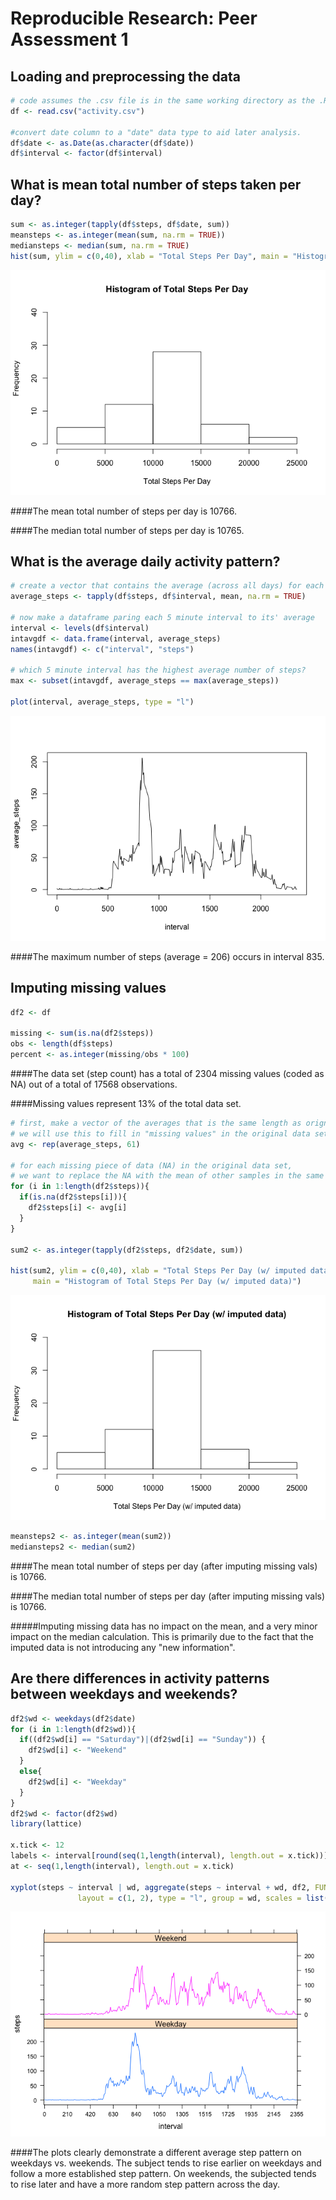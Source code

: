 # Reproducible Research: Peer Assessment 1


## Loading and preprocessing the data

```r
# code assumes the .csv file is in the same working directory as the .Rmd file
df <- read.csv("activity.csv")

#convert date column to a "date" data type to aid later analysis.
df$date <- as.Date(as.character(df$date))
df$interval <- factor(df$interval)
```


## What is mean total number of steps taken per day?

```r
sum <- as.integer(tapply(df$steps, df$date, sum))
meansteps <- as.integer(mean(sum, na.rm = TRUE))  
mediansteps <- median(sum, na.rm = TRUE)
hist(sum, ylim = c(0,40), xlab = "Total Steps Per Day", main = "Histogram of Total Steps Per Day")
```

![](./PA1_template_files/figure-html/first_analysis-1.png) 

####The mean total number of steps per day is 10766.  

####The median total number of steps per day is 10765. 


## What is the average daily activity pattern?

```r
# create a vector that contains the average (across all days) for each 5 minute interval
average_steps <- tapply(df$steps, df$interval, mean, na.rm = TRUE)

# now make a dataframe paring each 5 minute interval to its' average
interval <- levels(df$interval)
intavgdf <- data.frame(interval, average_steps)
names(intavgdf) <- c("interval", "steps")

# which 5 minute interval has the highest average number of steps?
max <- subset(intavgdf, average_steps == max(average_steps))

plot(interval, average_steps, type = "l")
```

![](./PA1_template_files/figure-html/dailyaverage-1.png) 

####The maximum number of steps (average = 206) occurs in interval 835.


## Imputing missing values

```r
df2 <- df

missing <- sum(is.na(df2$steps))
obs <- length(df$steps)
percent <- as.integer(missing/obs * 100)
```

####The data set (step count) has a total of 2304 missing values (coded as NA) out of a total of 17568 observations.

####Missing values represent 13% of the total data set.


```r
# first, make a vector of the averages that is the same length as orignal vector.
# we will use this to fill in "missing values" in the original data set.
avg <- rep(average_steps, 61)

# for each missing piece of data (NA) in the original data set,
# we want to replace the NA with the mean of other samples in the same interval.
for (i in 1:length(df2$steps)){
  if(is.na(df2$steps[i])){
    df2$steps[i] <- avg[i]
  }
}

sum2 <- as.integer(tapply(df2$steps, df2$date, sum))

hist(sum2, ylim = c(0,40), xlab = "Total Steps Per Day (w/ imputed data)", 
     main = "Histogram of Total Steps Per Day (w/ imputed data)")
```

![](./PA1_template_files/figure-html/replacevals-1.png) 

```r
meansteps2 <- as.integer(mean(sum2))  
mediansteps2 <- median(sum2)
```

####The mean total number of steps per day (after imputing missing vals) is 10766.  

####The median total number of steps per day (after imputing missing vals) is 10766. 

#####Imputing missing data has no impact on the mean, and a very minor impact on the median calculation.  This is primarily due to the fact that the imputed data is not introducing any "new information".


## Are there differences in activity patterns between weekdays and weekends?

```r
df2$wd <- weekdays(df2$date)
for (i in 1:length(df2$wd)){
  if((df2$wd[i] == "Saturday")|(df2$wd[i] == "Sunday")) {
    df2$wd[i] <- "Weekend"
  }
  else{
    df2$wd[i] <- "Weekday"
  }
}
df2$wd <- factor(df2$wd)
library(lattice)

x.tick <- 12
labels <- interval[round(seq(1,length(interval), length.out = x.tick))]
at <- seq(1,length(interval), length.out = x.tick)

xyplot(steps ~ interval | wd, aggregate(steps ~ interval + wd, df2, FUN = mean), 
               layout = c(1, 2), type = "l", group = wd, scales = list(x=list(at=at, labels=labels)))
```

![](./PA1_template_files/figure-html/weekdays-1.png) 

####The plots clearly demonstrate a different average step pattern on weekdays vs. weekends.  The subject tends to rise earlier on weekdays and follow a more established step pattern.   On weekends, the subjected tends to rise later and have a more random step pattern across the day.


